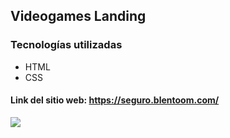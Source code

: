 ## Videogames Landing
### Tecnologías utilizadas

- HTML
- CSS




#### Link del sitio web:  https://seguro.blentoom.com/

![](https://user-images.githubusercontent.com/58642814/157506087-9dc3f4db-2920-4edb-b60e-fc8af7046900.PNG)
